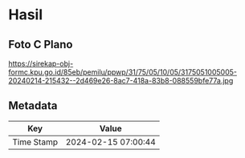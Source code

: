 # Hasil

## Foto C Plano

https://sirekap-obj-formc.kpu.go.id/85eb/pemilu/ppwp/31/75/05/10/05/3175051005005-20240214-215432--2d469e26-8ac7-418a-83b8-088559bfe77a.jpg


## Metadata

| Key        | Value               |
| ---------- | ------------------- |
| Time Stamp | 2024-02-15 07:00:44 |



